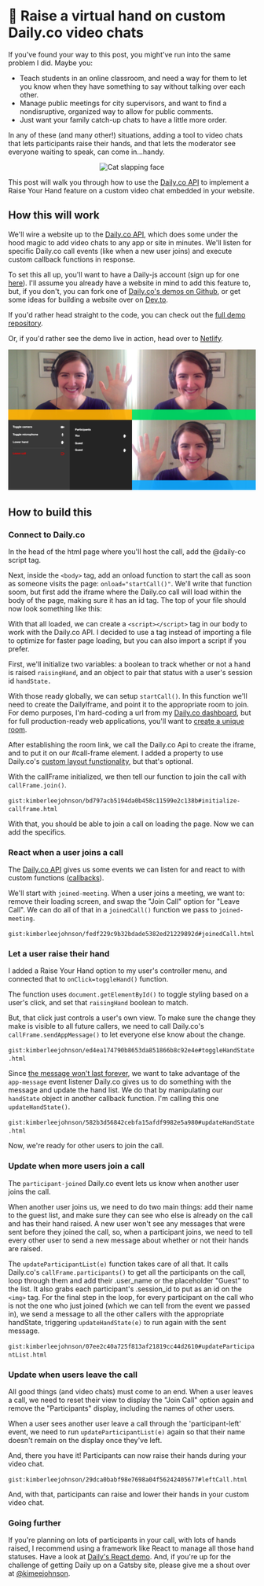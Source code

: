 # 🤚 Raise a virtual hand on custom Daily.co video chats
If you've found your way to this post, you might've run into the same problem I did. Maybe you: 

* Teach students in an online classroom, and need a way for them to let you know when they have something to say without talking over each other. 
* Manage public meetings for city supervisors, and want to find a nondisruptive, organized way to allow for public comments. 
* Just want your family catch-up chats to have a little more order. 

In any of these (and many other!) situations, adding a tool to video chats that lets participants raise their hands, and that lets the moderator see everyone waiting to speak, can come in...handy. 

<div align="center">
<img src="https://media.giphy.com/media/xT0GqtpF1NWd9VbstO/giphy.gif" alt="Cat slapping face"/> 
</div>


This post will walk you through how to use the [Daily.co API](https://docs.daily.co/docs/reference-docs) to implement a Raise Your Hand feature on a custom video chat embedded in your website. 
## How this will work 
We'll wire a website up to the [Daily.co API](https://docs.daily.co/docs/reference-docs), which does some under the hood magic to add video chats to any app or site in minutes. We'll listen for specific Daily.co call events (like when a new user joins) and execute custom callback functions in response. 

To set this all up, you'll want to have a Daily-js account (sign up for one [here](https://dashboard.daily.co/)). I'll assume you already have a website in mind to add this feature to, but, if you don't, you can fork one of [Daily.co's demos on Github](https://github.com/daily-co/daily-demos), or get some ideas for building a website over on [Dev.to](https://dev.to/gaelthomas/how-to-deploy-a-static-website-for-free-in-only-3-minutes-with-google-drive-254c).

If you'd rather head straight to the code, you can check out the [full demo repository](https://github.com/kimberleejohnson/custom-video-call). 

Or, if you'd rather see the demo live in action, head over to [Netlify](https://daily-chat-raise-your-hand.netlify.app/). 

![Screenshot of the site in action](./icon-assets/daily-demo-cropped.png)

## How to build this 
### Connect to Daily.co 
In the head of the html page where you'll host the call, add the @daily-co script tag. 

Next, inside the `<body>` tag, add an onload function to start the call as soon as someone visits the page: `onload="startCall()"`. We'll write that function soom, but first add the iframe where the Daily.co call will load within the body of the page, making sure it has an id tag. The top of your file should now look something like this: 

<script src="https://gist.github.com/kimberleejohnson/68a947f5043174bc42bd6c02374aa67d.js"></script>

With that all loaded, we can create a `<script></script>` tag in our body to work with the Daily.co API. I decided to use a tag instead of importing a file to optimize for faster page loading, but you can also import a script if you prefer. 

First, we'll initialize two variables: a boolean to track whether or not a hand is raised `raisingHand`, and an object to pair that status with a user's session id `handState.` 

With those ready globally, we can setup `startCall()`. In this function we'll need to create the DailyIframe, and point it to the appropriate room to join. For demo purposes, I'm hard-coding a url from my [Daily.co dashboard](https://dashboard.daily.co/), but for full production-ready web applications, you'll want to [create a unique room](https://www.daily.co/blog/video-call-api-tutorial-the-rooms-family-of-endpoints). 

After establishing the room link, we call the Daily.co Api to create the iframe, and to put it on our #call-frame element. I added a property to use Daily.co's [custom layout functionality](https://www.daily.co/blog/using-css-grid-to-create-custom-api-video-call-layouts), but that's optional. 

With the callFrame initialized, we then tell our function to join the call with `callFrame.join()`. 

`gist:kimberleejohnson/bd797acb5194da0b458c11599e2c138b#initialize-callframe.html`

With that, you should be able to join a call on loading the page. Now we can add the specifics. 

### React when a user joins a call 
The [Daily.co API](https://docs.daily.co/reference#events) gives us some events we can listen for and react to with custom functions ([callbacks](https://developer.mozilla.org/en-US/docs/Glossary/Callback_function)).

We'll start with `joined-meeting`. When a user joins a meeting, we want to: remove their loading screen, and swap the "Join Call" option for "Leave Call". We can do all of that in a `joinedCall()` function we pass to `joined-meeting`. 

`gist:kimberleejohnson/fedf229c9b32bdade5382ed21229892d#joinedCall.html`

### Let a user raise their hand
I added a Raise Your Hand option to my user's controller menu, and connected that to `onClick=toggleHand()` function. 

The function uses `document.getElementById()` to toggle styling based on a user's click, and set that `raisingHand` boolean to match.

But, that click just controls a user's own view. To make sure the change they make is visible to all future callers, we need to call Daily.co's `callFrame.sendAppMessage()` to let everyone else know about the change. 

`gist:kimberleejohnson/ed4ea174790b8653da851866b8c92e4e#toggleHandState.html`

Since [the message won't last forever](https://docs.daily.co/reference#%EF%B8%8F-sendappmessage), we want to take advantage of the `app-message` event listener Daily.co gives us to do something with the message and update the hand list. We do that by manipulating our `handState` object in another callback function. I'm calling this one `updateHandState()`.  

`gist:kimberleejohnson/582b3d56842cebfa15afdf9982e5a980#updateHandState.html`

Now, we're ready for other users to join the call. 

### Update when more users join a call 
The `participant-joined` Daily.co event lets us know when another user joins the call. 

When another user joins us, we need to do two main things: add their name to the guest list, and make sure they can see who else is already on the call and has their hand raised. A new user won't see any messages that were sent before they joined the call, so, when a participant joins, we need to tell every other user to send a new message about whether or not their hands are raised. 

The `updateParticipantList(e)` function takes care of all that. It calls Daily.co's `callFrame.participants()` to get all the participants on the call, loop through them and add their .user_name or the placeholder "Guest" to the list. It also grabs each participant's .session_id to put as an id on the `<img>` tag. For the final step in the loop, for every participant on the call who is not the one who just joined (which we can tell from the event we passed in), we send a message to all the other callers with the appropriate handState, triggering `updateHandState(e)` to run again with the sent message. 

`gist:kimberleejohnson/07ee2c40a725f813af21819cc44d2610#updateParticipantList.html`

### Update when users leave the call 
All good things (and video chats) must come to an end. When a user leaves a call, we need to reset their view to display the "Join Call" option again and remove the "Participants" display, including the names of other users. 

When a user sees another user leave a call through the 'participant-left' event, we need to run `updateParticipantList(e)` again so that their name doesn't remain on the display once they've left.

And, there you have it! Participants can now raise their hands during your video chat. 

`gist:kimberleejohnson/29dca0babf98e7698a04f56242405677#leftCall.html`

And, with that, participants can raise and lower their hands in your custom video chat. 

### Going further
If you're planning on lots of participants in your call, with lots of hands raised, I recommend using a framework like React to manage all those hand statuses. Have a look at [Daily's React demo](https://www.daily.co/blog/building-a-custom-video-chat-app-with-react). And, if you're up for the challenge of getting Daily up on a Gatsby site, please give me a shout over at [@kimeejohnson](https://twitter.com/kimeejohnson). 